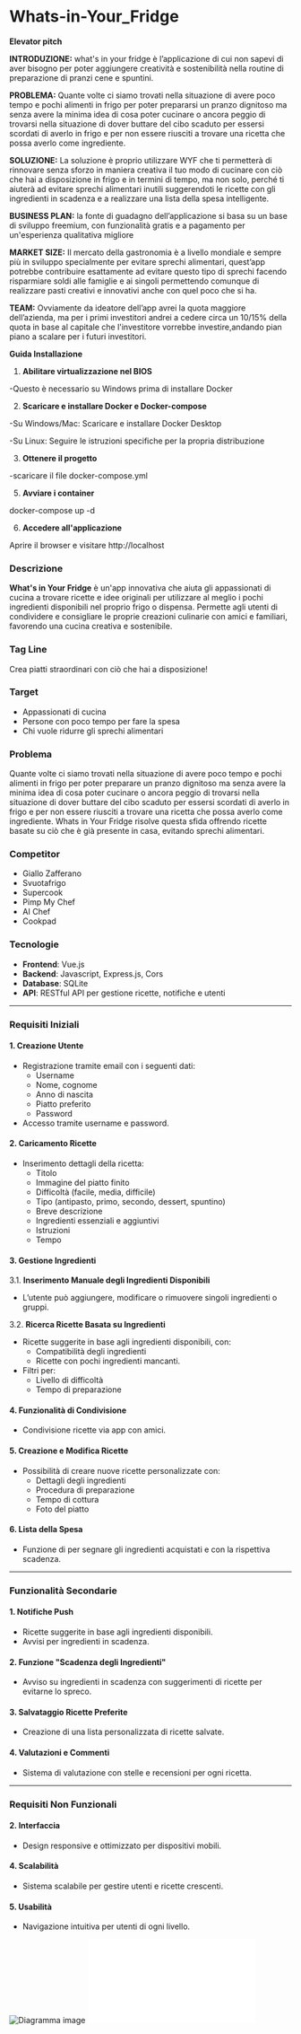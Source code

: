 # Whats-in-Your_Fridge

**Elevator pitch**

**INTRODUZIONE:**
what's in your fridge è l’applicazione di cui non sapevi di aver bisogno per poter aggiungere creatività e sostenibilità nella routine di preparazione di pranzi cene e spuntini.

**PROBLEMA:**
Quante volte ci siamo trovati nella situazione di avere poco tempo e pochi alimenti in frigo per poter prepararsi un pranzo dignitoso ma senza avere la minima idea di cosa poter cucinare o ancora peggio di trovarsi nella situazione di dover buttare del cibo scaduto per essersi scordati di averlo in frigo e per non essere riusciti a trovare una ricetta che possa averlo come ingrediente.

**SOLUZIONE:**
La soluzione è proprio utilizzare WYF che ti permetterà di rinnovare senza sforzo in maniera creativa il tuo modo di cucinare con ciò che hai a disposizione in frigo e in termini di tempo, ma non solo, perché ti aiuterà ad evitare sprechi alimentari inutili suggerendoti le ricette con gli ingredienti in scadenza e a realizzare una lista della spesa intelligente.

**BUSINESS PLAN:**
la fonte di guadagno dell’applicazione si basa su un base di sviluppo freemium, con funzionalità gratis e a pagamento per un'esperienza qualitativa migliore 

**MARKET SIZE:**
Il mercato della gastronomia è a livello mondiale e sempre più in sviluppo specialmente per evitare sprechi alimentari, quest’app potrebbe contribuire esattamente ad evitare questo tipo di sprechi facendo risparmiare soldi alle famiglie e ai singoli permettendo comunque di realizzare pasti creativi e innovativi anche con quel poco che si ha.

**TEAM:**
Ovviamente da ideatore dell’app avrei la quota maggiore dell’azienda, ma per i primi investitori andrei a cedere circa un 10/15% della quota in base al capitale che l'investitore vorrebbe investire,andando pian piano a scalare per i futuri investitori.


**Guida Installazione**
1. **Abilitare virtualizzazione nel BIOS**

-Questo è necessario su Windows prima di installare Docker

2. **Scaricare e installare Docker e Docker-compose**

-Su Windows/Mac: Scaricare e installare Docker Desktop

-Su Linux: Seguire le istruzioni specifiche per la propria distribuzione

3. **Ottenere il progetto**

-scaricare il file docker-compose.yml

5. **Avviare i container**

docker-compose up -d

6. **Accedere all'applicazione**

Aprire il browser e visitare http://localhost




### Descrizione  
**What's in Your Fridge** è un'app innovativa che aiuta gli appassionati di cucina a trovare ricette e idee originali per utilizzare al meglio i pochi ingredienti disponibili nel proprio frigo o dispensa. Permette agli utenti di condividere e consigliare le proprie creazioni culinarie con amici e familiari, favorendo una cucina creativa e sostenibile.  

### Tag Line  
Crea piatti straordinari con ciò che hai a disposizione!  

### Target  
- Appassionati di cucina  
- Persone con poco tempo per fare la spesa  
- Chi vuole ridurre gli sprechi alimentari  

### Problema  
Quante volte ci siamo trovati nella situazione di avere poco tempo e pochi alimenti in frigo per poter preparare un pranzo dignitoso ma senza avere la minima idea di cosa poter cucinare o ancora peggio di trovarsi nella situazione di dover buttare del cibo scaduto per essersi scordati di averlo in frigo e per non essere riusciti a trovare una ricetta che possa averlo come ingrediente.
Whats in Your Fridge risolve questa sfida offrendo ricette basate su ciò che è già presente in casa, evitando sprechi alimentari.  

### Competitor  
- Giallo Zafferano  
- Svuotafrigo  
- Supercook  
- Pimp My Chef  
- AI Chef  
- Cookpad  

### Tecnologie  
- **Frontend**: Vue.js  
- **Backend**: Javascript, Express.js, Cors  
- **Database**: SQLite  
- **API**: RESTful API per gestione ricette, notifiche e utenti  

---

### Requisiti Iniziali  

#### 1. **Creazione Utente**  
- Registrazione tramite email con i seguenti dati:  
  - Username  
  - Nome, cognome  
  - Anno di nascita  
  - Piatto preferito  
  - Password  
- Accesso tramite username e password.  

#### 2. **Caricamento Ricette**  
- Inserimento dettagli della ricetta:  
  - Titolo  
  - Immagine del piatto finito  
  - Difficoltà (facile, media, difficile)  
  - Tipo (antipasto, primo, secondo, dessert, spuntino)  
  - Breve descrizione  
  - Ingredienti essenziali e aggiuntivi  
  - Istruzioni
  - Tempo

#### 3. **Gestione Ingredienti**  
3.1. **Inserimento Manuale degli Ingredienti Disponibili**  
- L’utente può aggiungere, modificare o rimuovere singoli ingredienti o gruppi.  

3.2. **Ricerca Ricette Basata su Ingredienti**  
- Ricette suggerite in base agli ingredienti disponibili, con:  
  - Compatibilità degli ingredienti  
  - Ricette con pochi ingredienti mancanti.  
- Filtri per:  
  - Livello di difficoltà  
  - Tempo di preparazione  

#### 4. **Funzionalità di Condivisione**  
- Condivisione ricette via app con amici.  

#### 5. **Creazione e Modifica Ricette**  
- Possibilità di creare nuove ricette personalizzate con:  
  - Dettagli degli ingredienti  
  - Procedura di preparazione  
  - Tempo di cottura  
  - Foto del piatto  

#### 6. **Lista della Spesa**    
- Funzione di per segnare gli ingredienti acquistati e con la rispettiva scadenza.
   

---

### Funzionalità Secondarie  

#### 1. Notifiche Push  
- Ricette suggerite in base agli ingredienti disponibili.  
- Avvisi per ingredienti in scadenza.  

#### 2. Funzione "Scadenza degli Ingredienti"  
- Avviso su ingredienti in scadenza con suggerimenti di ricette per evitarne lo spreco.  

#### 3. Salvataggio Ricette Preferite  
- Creazione di una lista personalizzata di ricette salvate.  

#### 4. Valutazioni e Commenti  
- Sistema di valutazione con stelle e recensioni per ogni ricetta.  

---

### Requisiti Non Funzionali  

#### 2. Interfaccia  
- Design responsive e ottimizzato per dispositivi mobili.  

#### 4. Scalabilità  
- Sistema scalabile per gestire utenti e ricette crescenti.  

#### 5. Usabilità  
- Navigazione intuitiva per utenti di ogni livello.  


![Diagramma image](diagramma.jpg)
![Backlog](pb.pdf)
